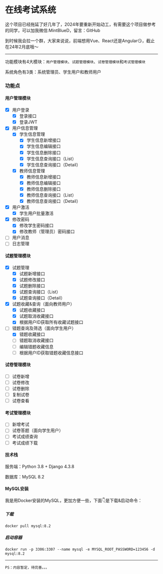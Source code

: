 # 在线考试系统
这个项目已经拖延了好几年了，2024年要重新开始动工，有需要这个项目做参考的同学，可以加我微信:MintBlueD，留言：GitHub  

到时候我会拉一个群，大家来说说，前端想用Vue、React还是Angular😏，截止在24年2月底哦～

---

功能模块有4大模块：`用户管理模块`、`试题管理模块`、`试卷管理模块`和`考试管理模块`

系统角色有3类：系统管理员、学生用户和教师用户

### 功能点  
#### 用户管理模块

+ [x] 用户登录
  - [x] 登录接口  
  - [x] 登录JWT
 + [x] 用户信息管理  
   - [x] 学生信息管理
     - [x] 学生信息新增接口
     - [x] 学生信息编辑接口
     - [x] 学生信息删除接口
     - [x] 学生信息查询接口（List）
     - [x] 学生信息查询接口（Detail）
   - [x] 教师信息管理
     - [x] 教师信息新增接口
     - [x] 教师信息编辑接口
     - [x] 教师信息删除接口
     - [x] 教师信息查询接口（List）
     - [x] 教师信息查询接口（Detail）
 + [x] 用户激活   
   - [x] 学生用户批量激活
 + [x] 修改密码
   - [x] 修改学生密码接口
   - [x]   修改教师（管理员）密码接口
 + [ ] 用户消息  
 + [ ] 日志管理  

####  试题管理模块

 + [x] 试题管理
   + [x] 试题新增接口
   + [x] 试题修改接口
   + [x] 试题删除接口
   + [x] 试题查询接口（List）
   + [x] 试题查询接口（Detail）
 + [x] 试题收藏&查询（面向教师用户）
   + [x] 试题收藏接口
   + [x] 试题取消收藏接口
   + [x] 根据用户ID获取所有收藏试题接口

 + [ ] 错题查询及筛选（面向学生用户）
   - [x] 错题收藏接口
   - [ ] 错题取消收藏接口
   - [ ] 编辑错题收藏信息
   - [ ] 根据用户ID获取错题收藏信息接口  

####  试卷管理模块

 + [ ] 试卷新增  
 + [ ] 试卷修改  
 + [ ] 试卷删除  
 + [ ] 复制试卷  
 + [ ] 试卷查看  

####  考试管理模块

 + [ ] 新增考试  
 + [ ] 试卷答题（面向学生用户）  
 + [ ] 考试成绩查询  
 + [ ] 考试成绩下载  

#### 技术栈
服务端：Python 3.8 + Django 4.3.8

数据库：MySQL 8.2

#### MySQL安装
我是用Docker安装的MySQL，更加方便一些，下面👇是下载&启动命令：  
##### 下载

```
docker pull mysql:8.2
```

##### 启动容器  

```
docker run -p 3306:3307 --name mysql -e MYSQL_ROOT_PASSWORD=123456 -d mysql:8.2
```


---
    PS：内容暂定，待完善。。。
